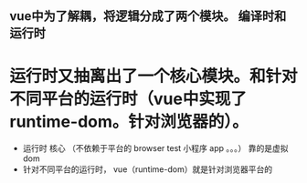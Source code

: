 ## vue中为了解耦，将逻辑分成了两个模块。 编译时和运行时

# 运行时又抽离出了一个核心模块。和针对不同平台的运行时（vue中实现了runtime-dom。针对浏览器的）。

- 运行时 核心 （不依赖于平台的 browser test 小程序 app 。。。） 靠的是虚拟dom
- 针对不同平台的运行时， vue（runtime-dom）就是针对浏览器平台的